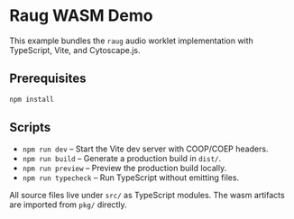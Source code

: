 # Raug WASM Demo

This example bundles the `raug` audio worklet implementation with TypeScript, Vite, and Cytoscape.js.

## Prerequisites

```bash
npm install
```

## Scripts

- `npm run dev` – Start the Vite dev server with COOP/COEP headers.
- `npm run build` – Generate a production build in `dist/`.
- `npm run preview` – Preview the production build locally.
- `npm run typecheck` – Run TypeScript without emitting files.

All source files live under `src/` as TypeScript modules. The wasm artifacts are imported from `pkg/` directly.
